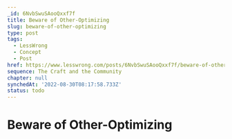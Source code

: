```yaml
---
_id: 6NvbSwuSAooQxxf7f
title: Beware of Other-Optimizing
slug: beware-of-other-optimizing
type: post
tags:
  - LessWrong
  - Concept
  - Post
href: https://www.lesswrong.com/posts/6NvbSwuSAooQxxf7f/beware-of-other-optimizing
sequence: The Craft and the Community
chapter: null
synchedAt: '2022-08-30T08:17:58.733Z'
status: todo
---
```


# Beware of Other-Optimizing
